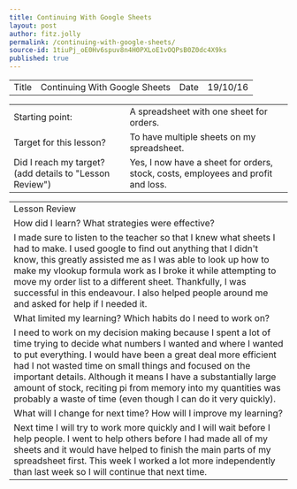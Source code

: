 ```yaml
---
title: Continuing With Google Sheets
layout: post
author: fitz.jolly
permalink: /continuing-with-google-sheets/
source-id: 1tiuPj_oE0Hv6spuv8n4H0PXLoE1vOQPsB0Z0dc4X9ks
published: true
---
```

<table>
  <tr>
    <td>Title</td>
    <td>Continuing With Google Sheets</td>
    <td>Date</td>
    <td>19/10/16</td>
  </tr>
</table>


<table>
  <tr>
    <td>Starting point:</td>
    <td>A spreadsheet with one sheet for orders.</td>
  </tr>
  <tr>
    <td>Target for this lesson?</td>
    <td>To have multiple sheets on my spreadsheet.</td>
  </tr>
  <tr>
    <td>Did I reach my target? 
(add details to "Lesson Review")</td>
    <td> Yes, I now have a sheet for orders, stock, costs, employees and profit and loss.</td>
  </tr>
</table>


<table>
  <tr>
    <td>Lesson Review</td>
  </tr>
  <tr>
    <td>How did I learn? What strategies were effective? </td>
  </tr>
  <tr>
    <td>I made sure to listen to the teacher so that I knew what sheets I had to make. I used google to find out anything that I didn't know, this greatly assisted me as I was able to look up how to make my vlookup formula work as I broke it while attempting to move my order list to a different sheet. Thankfully, I was successful in this endeavour. I also helped people around me and asked for help if I needed it.   </td>
  </tr>
  <tr>
    <td>What limited my learning? Which habits do I need to work on? </td>
  </tr>
  <tr>
    <td>I need to work on my decision making because I spent a lot of time trying to decide what numbers I wanted and where I wanted to put everything. I would have been a great deal more efficient had I not wasted time on small things and focused on the important details. Although it means I have a substantially large amount of stock, reciting pi from memory into my quantities was probably a waste of time (even though I can do it very quickly).</td>
  </tr>
  <tr>
    <td>What will I change for next time? How will I improve my learning?</td>
  </tr>
  <tr>
    <td>Next time I will try to work more quickly and I will wait before I help people. I went to help others before I had made all of my sheets and it would have helped to finish the main parts of my spreadsheet first. This week I worked a lot more independently than last week so I will continue that next time.</td>
  </tr>
</table>


